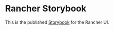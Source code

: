 # Rancher Storybook

This is the published <a href="https://https://storybook.js.org/" target="_blank">Storybook</a> for the Rancher UI.

